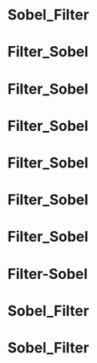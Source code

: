 # Sobel_Filter
# Filter_Sobel
# Filter_Sobel
# Filter_Sobel
# Filter_Sobel
# Filter_Sobel
# Filter_Sobel
# Filter-Sobel
# Sobel_Filter
# Sobel_Filter
